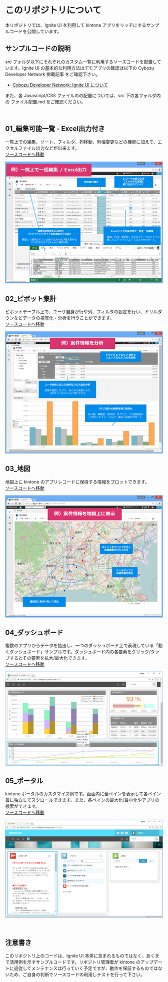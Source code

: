 # このリポジトリについて

本リポジトリでは、Ignite UI を利用して kintone アプリをリッチにするサンプルコードを公開しています。

## サンプルコードの説明

src フォルダ以下にそれぞれのカスタム一覧に利用するソースコードを配置しています。Ignite UI の基本的な利用方法はデモアプリの確認は以下の Cybozu Developer Network 掲載記事 をご確認下さい。

- [Cybozu Developer Network: Ignite UI について](https://developer.cybozu.io/hc/ja/articles/206306286-Ignite-UI-%E3%82%A4%E3%83%B3%E3%83%95%E3%83%A9%E3%82%B8%E3%82%B9%E3%83%86%E3%82%A3%E3%83%83%E3%82%AF%E3%82%B9-%E3%82%B8%E3%83%A3%E3%83%91%E3%83%B3%E6%A0%AA%E5%BC%8F%E4%BC%9A%E7%A4%BE-)

また、各 Javascript/CSS ファイルのの配置については、src 下の各フォルダ内の ファイル配置.md をご確認ください。

<br>


## 01_編集可能一覧 - Excel出力付き
一覧上での編集、ソート、フィルタ、列移動、列幅変更などの機能に加えて、エクセルファイル出力などが出来ます。<br>
[ソースコードへ移動](src/01_編集可能一覧-Excel出力付き)

![](assets/grid.png)

## 02_ピボット集計
ピボットテーブル上で、ユーザ自身が行や列、フィルタの設定を行い、ドリルダウンなどデータの視覚化・分析を行うことができます。<br>
[ソースコードへ移動](src/02_ピボット集計)

![](assets/pivot.png)

## 03_地図
地図上に kintone のアプリレコードに保持する情報をプロットできます。<br>
[ソースコードへ移動](src/03_地図)

![](assets/map.png)

## 04_ダッシュボード
複数のアプリからデータを抽出し、一つのダッシュボード上で表現している「動くダッシュボード」サンプルです。ダッシュボード内の各要素をクリック/タップするとその要素を拡大/最大化できます。<br>
[ソースコードへ移動](src/04_ダッシュボード)

![](assets/dashboard.png)

## 05_ポータル
kintone ポータルのカスタマイズ例です。画面内に全ペインを表示して各ペイン毎に独立してスクロールできます。また、各ペインの最大化/最小化やアプリの検索ができます。<br>
[ソースコードへ移動](src/05_ポータル)

![](assets/portal.png)

<br>

## 注意書き
このリポジトリ上のコードは、Ignite UI 本体に含まれるものではなく、あくまで活用例を示すサンプルコードです。リポジトリ管理者が kintone のアップデートに追従してメンテナンスは行っていく予定ですが、動作を保証するものではないため、ご自身の判断でソースコードの利用しテストを行って下さい。
